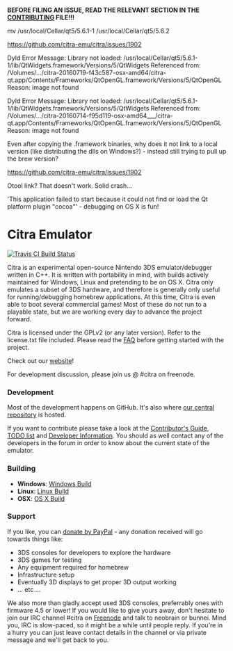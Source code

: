 **BEFORE FILING AN ISSUE, READ THE RELEVANT SECTION IN THE [CONTRIBUTING](https://github.com/citra-emu/citra/blob/master/CONTRIBUTING.md#reporting-issues) FILE!!!**


mv /usr/local/Cellar/qt5/5.6.1-1 /usr/local/Cellar/qt5/5.6.2

https://github.com/citra-emu/citra/issues/1902


Dyld Error Message:
Library not loaded: /usr/local/Cellar/qt5/5.6.1-1/lib/QtWidgets.framework/Versions/5/QtWidgets
Referenced from: /Volumes/.../citra-20160719-f43c587-osx-amd64/citra-qt.app/Contents/Frameworks/QtOpenGL.framework/Versions/5/QtOpenGL
Reason: image not found


Dyld Error Message:
Library not loaded: /usr/local/Cellar/qt5/5.6.1-1/lib/QtWidgets.framework/Versions/5/QtWidgets
Referenced from: /Volumes/.../citra-20160714-f95d119-osx-amd64___/citra-qt.app/Contents/Frameworks/QtOpenGL.framework/Versions/5/QtOpenGL
Reason: image not found


Even after copying the .framework binaries, why does it not link to a local version (like distributing the dlls on Windows?) - instead still trying to pull up the brew version?


https://github.com/citra-emu/citra/issues/1902

Otool link? That doesn't work. Solid crash...


'This application failed to start because it could not find or load the Qt platform plugin "cocoa"' - debugging on OS X is fun!




Citra Emulator
==============
[![Travis CI Build Status](https://travis-ci.org/extramaster/citra.svg)](https://travis-ci.org/extramaster/citra)

Citra is an experimental open-source Nintendo 3DS emulator/debugger written in C++. It is written with portability in mind, with builds actively maintained for Windows, Linux and pretending to be on OS X. Citra only emulates a subset of 3DS hardware, and therefore is generally only useful for running/debugging homebrew applications. At this time, Citra is even able to boot several commercial games! Most of these do not run to a playable state, but we are working every day to advance the project forward.

Citra is licensed under the GPLv2 (or any later version). Refer to the license.txt file included. Please read the [FAQ](https://github.com/citra-emu/citra/wiki/FAQ) before getting started with the project.

Check out our [website](https://citra-emu.org/)!

For development discussion, please join us @ #citra on freenode.

### Development

Most of the development happens on GitHub. It's also where [our central repository](https://github.com/citra-emu/citra) is hosted.

If you want to contribute please take a look at the [Contributor's Guide](CONTRIBUTING.md), [TODO list](https://docs.google.com/document/d/1SWIop0uBI9IW8VGg97TAtoT_CHNoP42FzYmvG1F4QDA) and [Developer Information](https://github.com/citra-emu/citra/wiki/Developer-Information). You should as well contact any of the developers in the forum in order to know about the current state of the emulator.

### Building

* __Windows__: [Windows Build](https://github.com/citra-emu/citra/wiki/Building-For-Windows)
* __Linux__: [Linux Build](https://github.com/citra-emu/citra/wiki/Building-For-Linux)
* __OSX__: [OS X Build](https://github.com/citra-emu/citra/wiki/Building-For-OS-X)


### Support
If you like, you can [donate by PayPal](https://www.paypal.com/cgi-bin/webscr?cmd=_s-xclick&hosted_button_id=K899FANUJ2ZXW) - any donation received will go towards things like:
* 3DS consoles for developers to explore the hardware
* 3DS games for testing
* Any equipment required for homebrew
* Infrastructure setup
* Eventually 3D displays to get proper 3D output working
* ... etc ...

We also more than gladly accept used 3DS consoles, preferrably ones with firmware 4.5 or lower! If you would like to give yours away, don't hesitate to join our IRC channel #citra on [Freenode](http://webchat.freenode.net/?channels=citra) and talk to neobrain or bunnei. Mind you, IRC is slow-paced, so it might be a while until people reply. If you're in a hurry you can just leave contact details in the channel or via private message and we'll get back to you.
